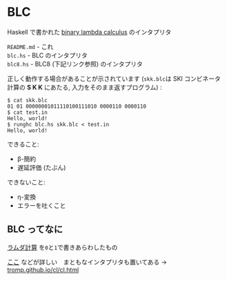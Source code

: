 # BLC
Haskell で書かれた [binary lambda calculus](https://esolangs.org/wiki/Binary_lambda_calculus) のインタプリタ

`README.md` - これ  
`blc.hs` - BLC のインタプリタ  
`blc8.hs` - BLC8 (下記リンク参照) のインタプリタ

正しく動作する場合があることが示されています (`skk.blc`は SKI コンビネータ計算の **S K K** にあたる, 入力をそのまま返すプログラム) :
```console
$ cat skk.blc
01 01 00000001011110100111010 0000110 0000110
$ cat test.in
Hello, world!
$ runghc blc.hs skk.blc < test.in
Hello, world!
```
できること:
- β-簡約
- 遅延評価 (たぶん)

できないこと:
- η-変換
- エラーを吐くこと

## BLC ってなに
[ラムダ計算](https://ja.wikipedia.org/wiki/%E3%83%A9%E3%83%A0%E3%83%80%E8%A8%88%E7%AE%97) を`0`と`1`で書きあらわしたもの

[ここ](https://tromp.github.io/cl/Binary_lambda_calculus.html) などが詳しい　まともなインタプリタも置いてある → [tromp.github.io/cl/cl.html](https://tromp.github.io/cl/cl.html)
